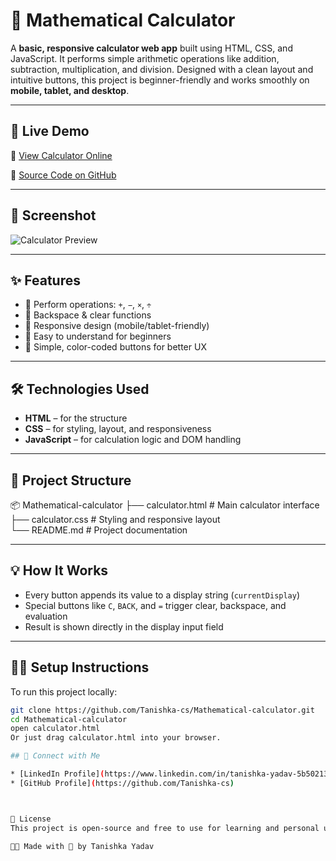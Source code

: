 # 🧮 Mathematical Calculator

A **basic, responsive calculator web app** built using HTML, CSS, and JavaScript. It performs simple arithmetic operations like addition, subtraction, multiplication, and division. Designed with a clean layout and intuitive buttons, this project is beginner-friendly and works smoothly on **mobile, tablet, and desktop**.

---

## 🚀 Live Demo

🔗 [View Calculator Online](https://tanishka-cs.github.io/Simple-calculator/)

📁 [Source Code on GitHub](https://github.com/Tanishka-cs/Mathematical-calculator)

---

## 📸 Screenshot

![Calculator Preview](https://github.com/user-attachments/assets/6a880d51-e96b-47b4-891a-32defdfd4672)


---

## ✨ Features

- 🧮 Perform operations: `+`, `−`, `×`, `÷`
- 🔁 Backspace & clear functions
- 📱 Responsive design (mobile/tablet-friendly)
- 🎯 Easy to understand for beginners
- 🎨 Simple, color-coded buttons for better UX

---

## 🛠️ Technologies Used

- **HTML** – for the structure
- **CSS** – for styling, layout, and responsiveness
- **JavaScript** – for calculation logic and DOM handling

---

## 🧩 Project Structure

📦 Mathematical-calculator
├── calculator.html # Main calculator interface
<br>
├── calculator.css # Styling and responsive layout
<br>
└── README.md # Project documentation



---

## 💡 How It Works

- Every button appends its value to a display string (`currentDisplay`)
- Special buttons like `C`, `BACK`, and `=` trigger clear, backspace, and evaluation
- Result is shown directly in the display input field

---

## 🧑‍💻 Setup Instructions

To run this project locally:

```bash
git clone https://github.com/Tanishka-cs/Mathematical-calculator.git
cd Mathematical-calculator
open calculator.html
Or just drag calculator.html into your browser.

## 🔗 Connect with Me

* [LinkedIn Profile](https://www.linkedin.com/in/tanishka-yadav-5b5021366)
* [GitHub Profile](https://github.com/Tanishka-cs)



📜 License
This project is open-source and free to use for learning and personal use.

👩‍💻 Made with 💙 by Tanishka Yadav
